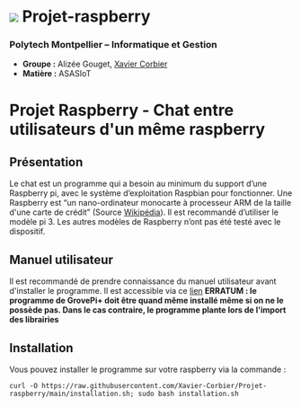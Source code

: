 # ![](https://www.polytech.umontpellier.fr/images/logo_entete.png) Projet-raspberry
### Polytech Montpellier – Informatique et Gestion

* **Groupe :** Alizée Gouget, [Xavier Corbier](https://xaviercorbier.fr)
* **Matière :** ASASIoT

# Projet Raspberry - Chat entre utilisateurs d'un même raspberry

## Présentation
Le chat est un programme qui a besoin au minimum du support d’une Raspberry pi, avec le système d’exploitation Raspbian pour fonctionner. Une Raspberry est “un nano-ordinateur monocarte à processeur ARM de la taille d'une carte de crédit” (Source [Wikipédia](https://fr.wikipedia.org/wiki/Raspberry_Pi)). 
Il est recommandé d’utiliser le modèle pi 3. Les autres modèles de Raspberry n’ont pas été testé avec le dispositif. 

## Manuel utilisateur
Il est recommandé de prendre connaissance du manuel utilisateur avant d'installer le programme. Il est accessible via ce [lien](https://drive.google.com/file/d/1eSBRO9VaJzS6IjLgt6G3f9GXIjQUDZNd/view?usp=sharing)
**ERRATUM : le programme de GrovePi+ doit être quand même installé même si on ne le possède pas. Dans le cas contraire, le programme plante lors de l'import des librairies**
## Installation

Vous pouvez installer le programme sur votre raspberry via la commande :
```
curl -O https://raw.githubusercontent.com/Xavier-Corbier/Projet-raspberry/main/installation.sh; sudo bash installation.sh
```